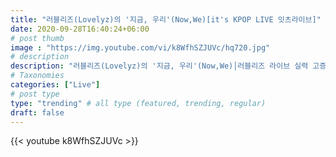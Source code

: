 ```yaml
---
title: "러블리즈(Lovelyz)의 '지금, 우리'(Now,We)[it's KPOP LIVE 잇츠라이브]"
date: 2020-09-28T16:40:24+06:00
# post thumb
image : "https://img.youtube.com/vi/k8WfhSZJUVc/hq720.jpg"
# description
description: "러블리즈(Lovelyz)의 '지금, 우리'(Now,We)│러블리즈 라이브 실력 고증한 레전드 무대 [it's KPOP LIVE 잇츠라이브]"
# Taxonomies
categories: ["Live"]
# post type
type: "trending" # all type (featured, trending, regular)
draft: false
---
```

{{< youtube k8WfhSZJUVc >}}